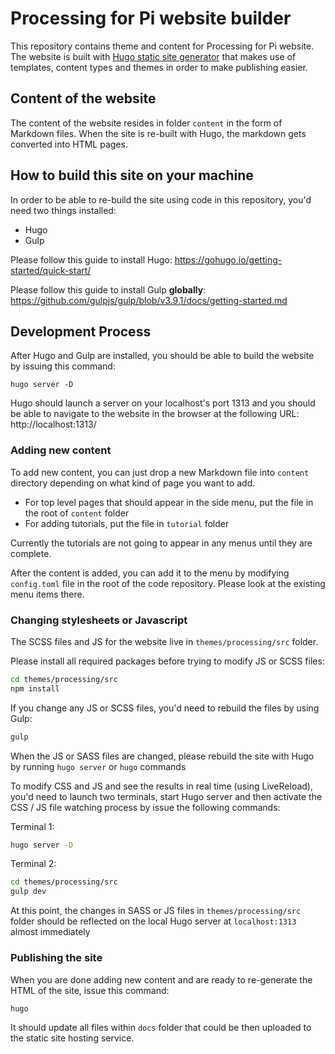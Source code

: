 # Processing for Pi website builder

This repository contains theme and content for Processing for Pi website. The website is built with [Hugo static site generator](https://gohugo.io) that makes use of templates, content types and themes in order to make publishing easier.

## Content of the website

The content of the website resides in folder `content` in the form of Markdown files. When the site is re-built with Hugo, the markdown gets converted into HTML pages.

## How to build this site on your machine

In order to be able to re-build the site using code in this repository, you'd need two things installed:

- Hugo
- Gulp

Please follow this guide to install Hugo: https://gohugo.io/getting-started/quick-start/

Please follow this guide to install Gulp **globally**: https://github.com/gulpjs/gulp/blob/v3.9.1/docs/getting-started.md 

## Development Process

After Hugo and Gulp are installed, you should be able to build the website by issuing this command:

```
hugo server -D
```

Hugo should launch a server on your localhost's port 1313 and you should be able to navigate to the website in the browser at the following URL: http://localhost:1313/


### Adding new content

To add new content, you can just drop a new Markdown file into `content` directory depending on what kind of page you want to add.

- For top level pages that should appear in the side menu, put the file in the root of `content` folder
- For adding tutorials, put the file in `tutorial` folder

Currently the tutorials are not going to appear in any menus until they are complete.

After the content is added, you can add it to the menu by modifying `config.toml` file in the root of the code repository. Please look at the existing menu items there.

### Changing stylesheets or Javascript

The SCSS files and JS for the website live in `themes/processing/src` folder.

Please install all required packages before trying to modify JS or SCSS files:

```sh
cd themes/processing/src
npm install
```

If you change any JS or SCSS files, you'd need to rebuild the files by using Gulp:  

```sh
gulp
```

When the JS or SASS files are changed, please rebuild the site with Hugo by running `hugo server` or `hugo` commands

To modify CSS and JS and see the results in real time (using LiveReload), you'd need to launch two terminals, start Hugo server and then activate the CSS / JS file watching process by issue the following commands:

Terminal 1:
```sh
hugo server -D
```

Terminal 2:
```sh
cd themes/processing/src
gulp dev
```

At this point, the changes in SASS or JS files in `themes/processing/src` folder should be reflected on the local Hugo server at `localhost:1313` almost immediately

### Publishing the site

When you are done adding new content and are ready to re-generate the HTML of the site, issue this command:

```sh
hugo
```

It should update all files within `docs` folder that could be then uploaded to the static site hosting service.
